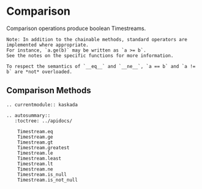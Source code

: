 # Comparison

Comparison operations produce boolean Timestreams.

```{note}
Note: In addition to the chainable methods, standard operators are implemented where appropriate.
For instance, `a.ge(b)` may be written as `a >= b`.
See the notes on the specific functions for more information.

To respect the semantics of `__eq__` and `__ne__`, `a == b` and `a != b` are *not* overloaded.
```

## Comparison Methods

```{eval-rst}
.. currentmodule:: kaskada

.. autosummary::
   :toctree: ../apidocs/

    Timestream.eq
    Timestream.ge
    Timestream.gt
    Timestream.greatest
    Timestream.le
    Timestream.least
    Timestream.lt
    Timestream.ne
    Timestream.is_null
    Timestream.is_not_null
```